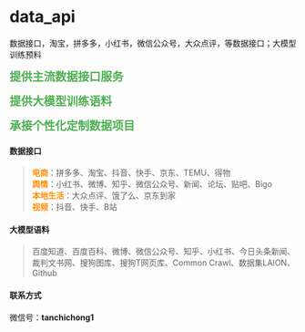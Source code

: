 # data_api
数据接口，淘宝，拼多多，小红书，微信公众号，大众点评，等数据接口；大模型训练预料

<span style="font-weight: bold; color: #4CAF50; font-size:20px ">提供主流数据接口服务</span>

<span style="font-weight: bold; color: #4CAF50; font-size:20px ">提供大模型训练语料</span>

<span style="font-weight: bold; color: #4CAF50; font-size:20px ">承接个性化定制数据项目</span>


#### 数据接口
> <span style="color:darkorange; font-weight:bold;">电商</span>：拼多多、淘宝、抖音、快手、京东、TEMU、得物<br>
<span style="color:darkorange; font-weight:bold;">舆情</span>：小红书、微博、知乎、微信公众号、新闻、论坛、贴吧、Bigo<br>
<span style="color:darkorange; font-weight:bold;">本地生活</span>：大众点评、饿了么、京东到家<br>
<span style="color:darkorange; font-weight:bold;">视频</span>：抖音、快手、B站<br>

#### 大模型语料
> 百度知道、百度百科、微博、微信公众号、知乎、小红书、今日头条新闻、裁判文书网、搜狗图库、搜狗T网页库、Common Crawl、数据集LAION、Github

#### 联系方式

微信号：**tanchichong1**

